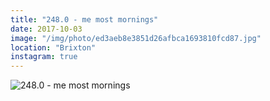 ```yaml
---
title: "248.0 - me most mornings"
date: 2017-10-03
image: "/img/photo/ed3aeb8e3851d26afbca1693810fcd87.jpg"
location: "Brixton"
instagram: true
---
```


![248.0 - me most mornings](/img/photo/ed3aeb8e3851d26afbca1693810fcd87.jpg)
